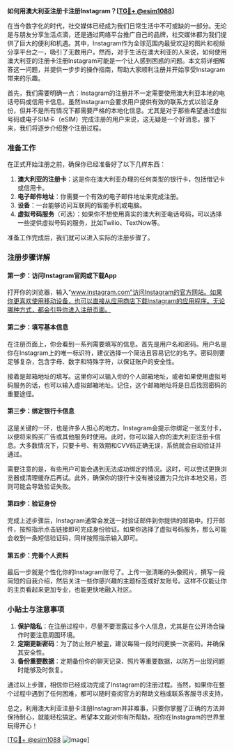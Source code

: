 **如何用澳大利亚注册卡注册Instagram？[[TG💪+ @esim1088](https://t.me/s/esim1088)]**

在当今数字化的时代，社交媒体已经成为我们日常生活中不可或缺的一部分。无论是与朋友分享生活点滴，还是通过网络平台推广自己的品牌，社交媒体都为我们提供了巨大的便利和机遇。其中，Instagram作为全球范围内最受欢迎的图片和视频分享平台之一，吸引了无数用户。然而，对于生活在澳大利亚的人来说，如何使用澳大利亚的注册卡注册Instagram可能是一个让人感到困惑的问题。本文将详细解答这一问题，并提供一步步的操作指南，帮助大家顺利注册并开始享受Instagram带来的乐趣。

首先，我们需要明确一点：Instagram的注册并不一定需要使用澳大利亚本地的电话号码或信用卡信息。虽然Instagram会要求用户提供有效的联系方式以验证身份，但并不是所有情况下都需要严格的本地化信息。尤其是对于那些希望通过虚拟号码或电子SIM卡（eSIM）完成注册的用户来说，这无疑是一个好消息。接下来，我们将逐步介绍整个注册过程。

### 准备工作

在正式开始注册之前，确保你已经准备好了以下几样东西：

1. **澳大利亚的注册卡**：这是你在澳大利亚办理的任何类型的银行卡，包括借记卡或信用卡。
2. **电子邮件地址**：你需要一个有效的电子邮件地址来完成注册。
3. **设备**：一台能够访问互联网的智能手机或电脑。
4. **虚拟号码服务**（可选）：如果你不想使用真实的澳大利亚电话号码，可以选择一些提供虚拟号码的服务，比如Twilio、TextNow等。

准备工作完成后，我们就可以进入实际的注册步骤了。

### 注册步骤详解

#### 第一步：访问Instagram官网或下载App

打开你的浏览器，输入“www.instagram.com”访问Instagram的官方网站。如果你更喜欢使用移动设备，也可以直接从应用商店下载Instagram的应用程序。无论哪种方式，都会引导你进入注册页面。

#### 第二步：填写基本信息

在注册页面上，你会看到一系列需要填写的信息。首先是用户名和密码。用户名是你在Instagram上的唯一标识符，建议选择一个简洁且容易记忆的名字。密码则要足够复杂，包含字母、数字和特殊字符，以保证账户的安全性。

接着是邮箱地址的填写。这里你可以输入你的个人邮箱地址，或者如果使用虚拟号码服务的话，也可以输入虚拟邮箱地址。记住，这个邮箱地址将是日后找回密码的重要途径。

#### 第三步：绑定银行卡信息

这是关键的一环，也是许多人担心的地方。Instagram会提示你绑定一张支付卡，以便将来购买广告或其他服务时使用。此时，你可以输入你的澳大利亚注册卡信息。大多数情况下，只要卡号、有效期和CVV码正确无误，系统就会自动验证并通过。

需要注意的是，有些用户可能会遇到无法成功绑定的情况。这时，可以尝试更换浏览器或清理缓存后再试。此外，确保你的银行卡没有被设置为只允许本地交易，否则可能会导致验证失败。

#### 第四步：验证身份

完成上述步骤后，Instagram通常会发送一封验证邮件到你提供的邮箱中。打开邮件，按照指示点击链接即可完成身份验证。如果你选择了虚拟号码服务，那么可能会收到一条短信验证码，同样按照指示输入即可。

#### 第五步：完善个人资料

最后一步就是个性化你的Instagram账号了。上传一张清晰的头像照片，撰写一段简短的自我介绍，然后关注一些你感兴趣的主题标签或好友账号。这样不仅能让你的主页看起来更加专业，也能更快地融入社区。

### 小贴士与注意事项

1. **保护隐私**：在注册过程中，尽量不要泄露过多个人信息，尤其是在公开场合操作时要注意周围环境。
2. **定期更新密码**：为了防止账户被盗，建议每隔一段时间更换一次密码，并确保其安全性。
3. **备份重要数据**：定期备份你的聊天记录、照片等重要数据，以防万一出现问题时能够及时恢复。

通过以上步骤，相信你已经成功完成了Instagram的注册过程。当然，如果你在整个过程中遇到了任何困难，都可以随时查阅官方的帮助文档或联系客服寻求支持。

总之，利用澳大利亚注册卡注册Instagram并非难事，只要你掌握了正确的方法并保持耐心，就能轻松搞定。希望本文能对你有所帮助，祝你在Instagram的世界里玩得开心！

[[TG💪+ @esim1088](https://t.me/s/esim1088) ![Image](https://i.postimg.cc/4NQfJmqS/Snipaste-2025-05-13-00-14-12.png)]